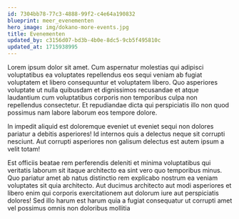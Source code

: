 ```yaml
---
id: 7304bb78-77c3-4888-99f2-c4e64a190832
blueprint: meer_evenementen
hero_image: img/dokano-more-events.jpg
title: Evenementen
updated_by: c3156d07-bd3b-4b0e-8dc5-9cb5f495810c
updated_at: 1715938995
---
```

Lorem ipsum dolor sit amet. Cum aspernatur molestias qui adipisci voluptatibus ea voluptates repellendus eos sequi veniam ab fugiat voluptatem et libero consequuntur et voluptatem libero. Quo asperiores voluptate ut nulla quibusdam et dignissimos recusandae et atque laudantium cum voluptatibus corporis non temporibus culpa non repellendus consectetur. Et repudiandae dicta qui perspiciatis illo non quod possimus nam labore laborum eos tempore dolore.

In impedit aliquid est doloremque eveniet ut eveniet sequi non dolores pariatur a debitis asperiores! Id internos quis a delectus neque sit corrupti nesciunt. Aut corrupti asperiores non galisum delectus est autem ipsum a velit totam!

Est officiis beatae rem perferendis deleniti et minima voluptatibus qui veritatis laborum sit itaque architecto ea sint vero quo temporibus minus. Quo pariatur amet ab natus distinctio rem explicabo nostrum ea veniam voluptates sit quia architecto. Aut ducimus architecto aut modi asperiores et libero enim qui corporis exercitationem aut dolorum iure aut perspiciatis dolores! Sed illo harum est harum quia a fugiat consequatur ut corrupti amet vel possimus omnis non doloribus mollitia